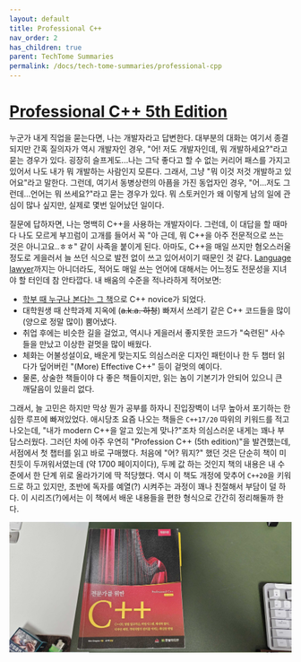 ```yaml
---
layout: default
title: Professional C++
nav_order: 2
has_children: true
parent: TechTome Summaries
permalink: /docs/tech-tome-summaries/professional-cpp
---
```


# [Professional C++ 5th Edition](https://www.yes24.com/Product/Goods/117986059)

누군가 내게 직업을 묻는다면, 나는 개발자라고 답변한다.
대부분의 대화는 여기서 종결되지만 간혹 질의자가 역시 개발자인 경우, "어! 저도 개발자인데, 뭐 개발하세요?"라고 묻는 경우가 있다.
굉장히 슬프게도...나는 그닥 좋다고 할 수 없는 커리어 패스를 가지고 있어서 나도 내가 뭐 개발하는 사람인지 모른다.
그래서, 그냥 "뭐 이것 저것 개발하고 있어요"라고 말한다.
그런데, 여기서 동병상련의 아픔을 가진 동업자인 경우, "어...저도 그런데...언어는 뭐 쓰세요?"라고 묻는 경우가 있다.
뭐 스토커인가 왜 이렇게 남의 일에 관심이 많나 싶지만, 실제로 몇번 일어났던 일이다.

질문에 답하자면, 나는 명백히 C++을 사용하는 개발자이다.
그런데, 이 대답을 할 때마다 나도 모르게 부끄럼이 고개를 들어서 꼭 "아 근데, 뭐 C++을 아주 전문적으로 쓰는 것은 아니고요..ㅎㅎ" 같이 사족을 붙이게 된다.
아마도, C++을 매일 쓰지만 혐오스러울 정도로 게을러서 늘 쓰던 식으로 발전 없이 쓰고 있어서이기 때문인 것 같다.
[Language lawyer](http://www.catb.org/jargon/html/L/language-lawyer.html)까지는 아니더라도, 적어도 매일 쓰는 언어에 대해서는 어느정도 전문성을 지녀야 할 터인데 참 안타깝다.
내 배움의 수준을 적나라하게 적어보면:
- [학부 때 누구나 본다는 그 책](https://www.yes24.com/Product/Goods/3816661)으로 C++ novice가 되었다.
- 대학원생 때 산학과제 지옥에 (~~a.k.a. 하청~~) 빠져서 쓰레기 같은 C++ 코드들을 많이 (양으로 정말 많이) 뿜어냈다.
- 취업 후에는 비슷한 길을 걸었고, 역시나 게을러서 좋지못한 코드가 "숙련된" 사수들을 만났고 이상한 겉멋을 많이 배웠다.
- 체화는 어불성설이요, 배운게 맞는지도 의심스러운 디자인 패턴이나 한 두 챕터 읽다가 덮어버린 "(More) Effective C++" 등이 겉멋의 예이다.
- 물론, 상술한 책들이야 다 좋은 책들이지만, 읽는 놈이 기본기가 안되어 있으니 큰 깨달음이 있을리 없다.

그래서, 늘 고민은 하지만 막상 뭔가 공부를 하자니 진입장벽이 너무 높아서 포기하는 한심한 루프에 빠져있었다.
애시당초 요즘 나오는 책들은 `C++17/20` 따위의 키워드를 적고 나오는데, "내가 modern C++을 알고 있는게 맞나?"조차 의심스러운 내게는 꽤나 부담스러웠다.
그러던 차에 아주 우연히 "Profession C++ (5th edition)"을 발견했는데, 서점에서 첫 챕터를 읽고 바로 구매했다.
처음에 "어? 뭐지?" 했던 것은 단순히 책이 미친듯이 두꺼워서였는데 (약 1700 페이지이다), 두께 값 하는 것인지 책의 내용은 내 수준에서 한 단계 위로 올라가기에 딱 적당했다.
역시 이 책도 개정에 맞추어 `C++20`을 키워드로 하고 있지만, 초반에 독자를 예열(?) 시켜주는 과정이 꽤나 친절해서 부담이 덜 하다.
이 시리즈(?)에서는 이 책에서 배운 내용들을 편한 형식으로 간간히 정리해둘까 한다.

![](/docs/tech-tome-summaries/professional-cpp/book-cover-procpp.jpg)
